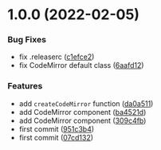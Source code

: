 # 1.0.0 (2022-02-05)


### Bug Fixes

* fix .releaserc ([c1efce2](https://github.com/riccardoperra/solid-codemirror/commit/c1efce2d7808d5d94a7258c13fd167295af0c793))
* fix CodeMirror default class ([6aafd12](https://github.com/riccardoperra/solid-codemirror/commit/6aafd12ba72123bde8df386aea588ddeb5a670d4))


### Features

* add `createCodeMirror` function ([da0a511](https://github.com/riccardoperra/solid-codemirror/commit/da0a5117a1a8bb5826bb5314305936b57d00944a))
* add CodeMirror component ([ba4521d](https://github.com/riccardoperra/solid-codemirror/commit/ba4521d042b2a6832f655e288f74d6aa91d195a2))
* add CodeMirror component ([309c4fb](https://github.com/riccardoperra/solid-codemirror/commit/309c4fb7cf6ec09ef670035c45abfa059c45f3b2))
* first commit ([951c3b4](https://github.com/riccardoperra/solid-codemirror/commit/951c3b4b4ebce04b4588d31e9dc35d619e204c12))
* first commit ([07cd132](https://github.com/riccardoperra/solid-codemirror/commit/07cd132326aa8f59af4089a262ba588a3fcc4ca2))
